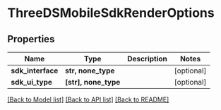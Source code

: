 # ThreeDSMobileSdkRenderOptions


## Properties
Name | Type | Description | Notes
------------ | ------------- | ------------- | -------------
**sdk_interface** | **str, none_type** |  | [optional] 
**sdk_ui_type** | **[str], none_type** |  | [optional] 

[[Back to Model list]](../README.md#documentation-for-models) [[Back to API list]](../README.md#documentation-for-api-endpoints) [[Back to README]](../README.md)


